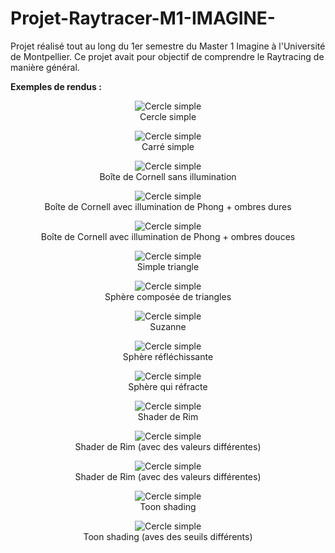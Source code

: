 # Projet-Raytracer-M1-IMAGINE-



Projet réalisé tout au long du 1er semestre du Master 1 Imagine à l'Université de Montpellier. Ce projet avait pour objectif de comprendre le Raytracing de manière général.



**Exemples de rendus :**

<center><figure>   <img src="screens/1.png" alt="Cercle simple">   <figcaption>Cercle simple</figcaption> </figure> </center>

<center><figure>   <img src="screens/2_R.PNG" alt="Cercle simple">   <figcaption>Carré simple</figcaption> </figure> </center>

<center><figure>   <img src="screens/CB1.PNG" alt="Cercle simple">   <figcaption>Boîte de Cornell sans illumination</figcaption> </figure> </center>

<center><figure>   <img src="screens/PO1.PNG" alt="Cercle simple">   <figcaption>Boîte de Cornell avec illumination de Phong + ombres dures</figcaption> </figure> </center>

<center><figure>   <img src="screens/BP1.PNG" alt="Cercle simple">   <figcaption>Boîte de Cornell avec illumination de Phong + ombres douces</figcaption> </figure> </center>

<center><figure>   <img src="screens/M1.PNG" alt="Cercle simple">   <figcaption>Simple triangle</figcaption> </figure> </center>

<center><figure>   <img src="screens/M2.PNG" alt="Cercle simple">   <figcaption>Sphère composée de triangles</figcaption> </figure> </center>

<center><figure>   <img src="screens/M3.PNG" alt="Cercle simple">   <figcaption>Suzanne</figcaption> </figure> </center>

<center><figure>   <img src="screens/R1.PNG" alt="Cercle simple">   <figcaption>Sphère réfléchissante</figcaption> </figure> </center>

<center><figure>   <img src="screens/R2.PNG" alt="Cercle simple">   <figcaption>Sphère qui réfracte</figcaption> </figure> </center>

<center><figure>   <img src="screens/RM1.PNG" alt="Cercle simple">   <figcaption>Shader de Rim</figcaption> </figure> </center>

<center><figure>   <img src="screens/RM2.PNG" alt="Cercle simple">   <figcaption>Shader de Rim (avec des valeurs différentes)</figcaption> </figure> </center>

<center><figure>   <img src="screens/RM3.PNG" alt="Cercle simple">   <figcaption>Shader de Rim (avec des valeurs différentes)</figcaption> </figure> </center>

<center><figure>   <img src="screens/TN1.PNG" alt="Cercle simple">   <figcaption>Toon shading</figcaption> </figure> </center>

<center><figure>   <img src="screens/TN2.PNG" alt="Cercle simple">   <figcaption>Toon shading (aves des seuils différents)</figcaption> </figure> </center>
